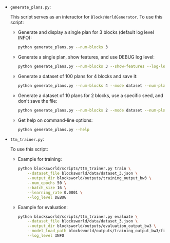 - `generate_plans.py`:

    This script serves as an interactor for `BlocksWorldGenerator`. To use this script:

    -   Generate and display a single plan for 3 blocks (default log level INFO):
        ```bash
        python generate_plans.py --num-blocks 3
        ```
    -   Generate a single plan, show features, and use DEBUG log level:
        ```bash
        python generate_plans.py --num-blocks 3 --show-features --log-level DEBUG
        ```
    -   Generate a dataset of 100 plans for 4 blocks and save it:
        ```bash
        python generate_plans.py --num-blocks 4 --mode dataset --num-plans 100 --output-file my_dataset_4blocks.json
        ```
    -   Generate a dataset of 10 plans for 2 blocks, use a specific seed, and don't save the file:
        ```bash
        python generate_plans.py --num-blocks 2 --mode dataset --num-plans 10 --seed 42 --output-file NONE
        ```
    -   Get help on command-line options:
        ```bash
        python generate_plans.py --help
        ```

- `ttm_trainer.py`:

    To use this script:

    -   Example for training:
        ```bash
        python blocksworld/scripts/ttm_trainer.py train \
            --dataset_file blocksworld/data/dataset_3.json \
            --output_dir blocksworld/outputs/training_output_bw3 \
            --num_epochs 50 \
            --batch_size 16 \
            --learning_rate 0.0001 \
            --log_level DEBUG
        ```

    - Example for evaluation:
        ```bash
        python blocksworld/scripts/ttm_trainer.py evaluate \
            --dataset_file blocksworld/data/dataset_3.json \
            --output_dir blocksworld/outputs/evaluation_output_bw3 \
            --model_load_path blocksworld/outputs/training_output_bw3/final_model_assets \
            --log_level INFO
        ```
